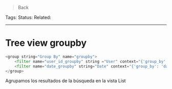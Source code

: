 > Back

Tags: 
Status: 
Related: 

___

# Tree view groupby

```python
<group string="Group By" name="groupby">  
    <filter name="user_id_groupby" string ="User" context="{'group_by': 'user_id'}"/>  
    <filter name="date_groupby" string="Date" context="{'group_by': 'date'}"/>  
</group>
```

Agrupamos los resultados de la búsqueda en la vista List